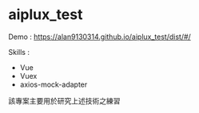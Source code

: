 # aiplux_test

Demo : https://alan9130314.github.io/aiplux_test/dist/#/

Skills : 
- Vue
- Vuex
- axios-mock-adapter

該專案主要用於研究上述技術之練習
